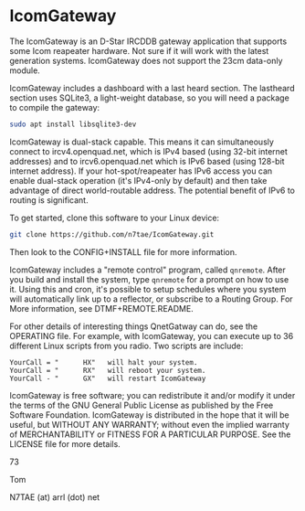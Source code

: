 IcomGateway
===========

The IcomGateway is an D-Star IRCDDB gateway application that supports some Icom reapeater hardware. Not sure if it will work with the latest generation systems. IcomGateway does not support the 23cm data-only module.

IcomGateway includes a dashboard with a last heard section. The lastheard section uses SQLite3, a light-weight database, so you will need a package to compile the gateway:

```bash
sudo apt install libsqlite3-dev
```

IcomGateway is dual-stack capable. This means it can simultaneously connect to ircv4.openquad.net, which is IPv4 based (using 32-bit internet addresses) and to ircv6.openquad.net which is IPv6 based (using 128-bit internet address). If your hot-spot/reapeater has IPv6 access you can enable dual-stack operation (it's IPv4-only by default) and then take advantage of direct world-routable address. The potential benefit of IPv6 to routing is significant.

To get started, clone this software to your Linux device:

```bash
git clone https://github.com/n7tae/IcomGateway.git
```

Then look to the CONFIG+INSTALL file for more information.

IcomGateway includes a "remote control" program, called `qnremote`. After you build and install the system, type `qnremote` for a prompt on how to use it. Using this and cron, it's possible to setup schedules where you system will automatically link up to a reflector, or subscribe to a Routing Group. For More information, see DTMF+REMOTE.README.

For other details of interesting things QnetGatway can do, see the OPERATING file. For example, with IcomGateway, you can execute up to 36 different Linux scripts from you radio. Two scripts are include:

```text
YourCall = "      HX"   will halt your system.
YourCall = "      RX"   will reboot your system.
YourCall - "      GX"   will restart IcomGateway
```

IcomGateway is free software; you can redistribute it and/or modify it under the terms of the GNU General Public License as published by the Free Software Foundation. IcomGateway is distributed in the hope that it will be useful, but WITHOUT ANY WARRANTY; without even the implied warranty of MERCHANTABILITY or FITNESS FOR A PARTICULAR PURPOSE. See the LICENSE file for more details.

73

Tom

N7TAE (at) arrl (dot) net
